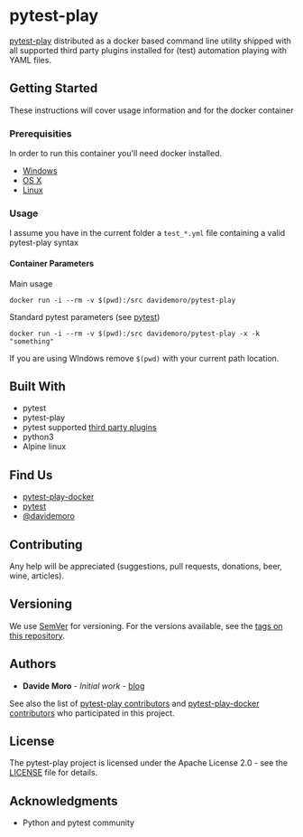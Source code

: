 # pytest-play

[pytest-play](https://github.com/pytest-dev/pytest-play) distributed as a docker
based command line utility shipped with all supported third party plugins installed
for (test) automation playing with YAML files.

## Getting Started

These instructions will cover usage information and for the docker container 

### Prerequisities


In order to run this container you'll need docker installed.

* [Windows](https://docs.docker.com/windows/started)
* [OS X](https://docs.docker.com/mac/started/)
* [Linux](https://docs.docker.com/linux/started/)

### Usage

I assume you have in the current folder a `test_*.yml` file
containing a valid pytest-play syntax

#### Container Parameters

Main usage

```shell
docker run -i --rm -v $(pwd):/src davidemoro/pytest-play
```

Standard pytest parameters (see [pytest](https://docs.pytest.org/en/latest/))

```shell
docker run -i --rm -v $(pwd):/src davidemoro/pytest-play -x -k "something"
```

If you are using WIndows remove ``$(pwd)`` with your current path location.

## Built With

* pytest
* pytest-play
* pytest supported [third party plugins](https://github.com/pytest-dev/pytest-play#third-party-pytest-play-plugins)
* python3
* Alpine linux

## Find Us

* [pytest-play-docker](https://github.com/pytest-dev/pytest-play)
* [pytest](https://docs.pytest.org/en/latest/)
* [@davidemoro](https://twitter.com/davidemoro)

## Contributing

Any help will be appreciated (suggestions, pull requests, donations, beer, wine, articles).

## Versioning

We use [SemVer](http://semver.org/) for versioning. For the versions available, see the 
[tags on this repository](https://github.com/your/repository/tags). 

## Authors

* **Davide Moro** - *Initial work* - [blog](http://davidemoro.blogspot.com/)

See also the list of [pytest-play contributors](https://github.com/pytest-dev/pytest-play/contributors) and 
[pytest-play-docker contributors](https://github.com/davidemoro/pytest-play-docker) who 
participated in this project.

## License

The pytest-play project is licensed under the Apache License 2.0 - see the [LICENSE](https://github.com/pytest-dev/pytest-play/blob/master/LICENSE) file for details.

## Acknowledgments

* Python and pytest community
